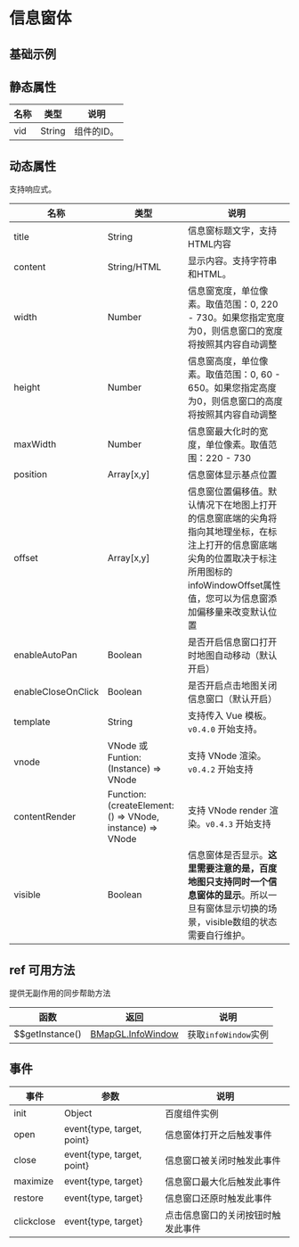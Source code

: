 # 信息窗体

## 基础示例

<vuep template="#example"></vuep>

<script v-pre type="text/x-template" id="example">

  <template>
    <div class="amap-page-container">
      <el-bmap vid="amap" :zoom="zoom" :center="center" class="amap-demo">
        <el-bmap-info-window
          :title="currentWindow.title"
          :position="currentWindow.position"
          :visible="currentWindow.visible"
          :events="currentWindow.events">
          <template>
            <span>{{currentWindow.content}}</span>
          </template>
        </el-bmap-info-window>
      </el-bmap>
      <button @click="switchWindow(0)">Show First Window</button>
      <button @click="switchWindow(1)">Show Second Window</button>
      <button @click="changePosition()">修改弹出框位置</button>
    </div>
  </template>

  <style>
    .amap-demo {
      height: 300px;
    }
  </style>

  <script>
    module.exports = {
      data () {
        return {
          zoom: 14,
          center: [121.5273285, 31.21515044],
          windows: [
            {
              position: [121.5273285, 31.21515044],
              title: '标题1',
              content: 'Hi! I am here!',
              visible: true,
              events: {
                close() {
                  console.log('close infowindow1');
                }
              }
            }, {
              position: [121.5375285, 31.21515044],
              title: '标题2',
              content: 'Hi! I am here too!',
              visible: true,
              events: {
                close() {
                  console.log('close infowindow2');
                }
              }
            }
          ],
          slotWindow: {
            position: [121.5163285, 31.21515044]
          },
          currentWindow: {
            title: '标题',
            position: [121.5163285, 31.21515044],
            content: '',
            events: {},
            visible: false
          }
        }
      },

      mounted() {
        this.currentWindow = this.windows[0];
      },

      methods: {
        switchWindow(tab) {
          this.currentWindow.visible = false;
          this.$nextTick(() => {
            this.currentWindow = this.windows[tab];
            this.currentWindow.visible = true;
            console.log(this.currentWindow)
          });
        },
        changePosition() {
          let position = this.currentWindow.position;
          this.currentWindow.position = [position[0] + 0.002, position[1] - 0.002];
        },
      }
    };
  </script>

</script>



## 静态属性

名称 | 类型 | 说明
---|---|---|
vid | String | 组件的ID。

## 动态属性

支持响应式。

名称 | 类型 | 说明
---|---|---|
title | String | 信息窗标题文字，支持HTML内容
content | String/HTML | 显示内容。支持字符串和HTML。
width | Number | 信息窗宽度，单位像素。取值范围：0, 220 - 730。如果您指定宽度为0，则信息窗口的宽度将按照其内容自动调整
height | Number | 信息窗高度，单位像素。取值范围：0, 60 - 650。如果您指定高度为0，则信息窗口的高度将按照其内容自动调整
maxWidth | Number | 信息窗最大化时的宽度，单位像素。取值范围：220 - 730
position | Array[x,y] | 信息窗体显示基点位置
offset | Array[x,y] | 信息窗位置偏移值。默认情况下在地图上打开的信息窗底端的尖角将指向其地理坐标，在标注上打开的信息窗底端尖角的位置取决于标注所用图标的infoWindowOffset属性值，您可以为信息窗添加偏移量来改变默认位置
enableAutoPan | Boolean | 是否开启信息窗口打开时地图自动移动（默认开启）
enableCloseOnClick | Boolean | 是否开启点击地图关闭信息窗口（默认开启）
template | String | 支持传入 Vue 模板。`v0.4.0` 开始支持。
vnode | VNode  或 Funtion: (Instance) => VNode | 支持 VNode 渲染。`v0.4.2` 开始支持
contentRender | Function: (createElement: () => VNode, instance) => VNode | 支持 VNode render 渲染。`v0.4.3` 开始支持
visible | Boolean | 信息窗体是否显示。**这里需要注意的是，百度地图只支持同时一个信息窗体的显示**。所以一旦有窗体显示切换的场景，visible数组的状态需要自行维护。


## ref 可用方法
提供无副作用的同步帮助方法

函数 | 返回 | 说明
---|---|---|
$$getInstance() | [BMapGL.InfoWindow](http://lbsyun.baidu.com/cms/jsapi/reference/jsapi_webgl_1_0.html#a3b6) | 获取`infoWindow`实例

## 事件

事件 | 参数 | 说明
---|---|---|
init | Object | 百度组件实例
open| event{type, target, point} | 信息窗体打开之后触发事件
close | event{type, target, point} | 信息窗口被关闭时触发此事件
maximize| event{type, target} | 信息窗口最大化后触发此事件
restore | event{type, target} | 信息窗口还原时触发此事件
clickclose | event{type, target} | 点击信息窗口的关闭按钮时触发此事件

